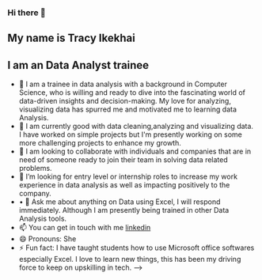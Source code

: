 ### Hi there 👋
## My name is Tracy Ikekhai

## I am an Data Analyst trainee

-  🔭 I am a trainee in data analysis with a background in Computer Science, who is willing and ready to dive into the fascinating world of data-driven insights and decision-making. My love for analyzing, visualizing data has spurred me and motivated me to learning data Analysis.
-  🌱 I am currently good with data cleaning,analyzing and visualizing data. I have worked on simple projects but I'm presently working on some more challenging projects to  enhance my growth.  
-  👯 I am looking to collaborate with individuals and companies that are in need of someone ready to join their team in solving data related problems. 
-  🤔 I’m looking for entry level or internship roles to increase my  work experience in data analysis as well as impacting positively to the company.
-  •	💬 Ask me about anything on Data using Excel, I will respond immediately. Although I am presently being trained in other Data Analysis tools. 
-  📫 You can get in touch with me [linkedin](https://www.linkedin.com/in/tracy-ikekhai-3a979238/)
-  😄 Pronouns: She
-  ⚡ Fun fact: I have taught students how to use Microsoft office softwares especially Excel. I love to learn new things, this has been my driving force to keep on upskilling in tech.
-->
